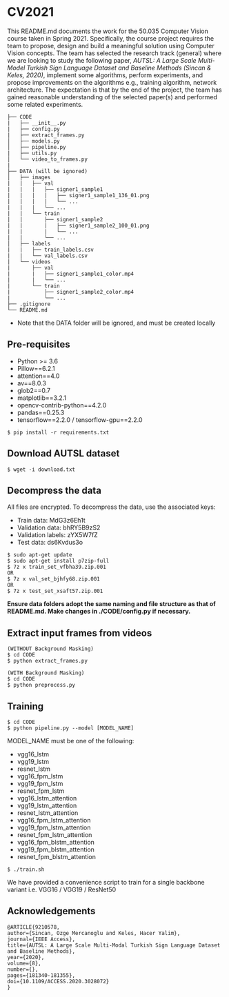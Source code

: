 # CV2021
This README.md documents the work for the 50.035 Computer Vision course taken in Spring 2021. Specifically, the course project requires the team to propose, design and build a meaningful solution using Computer Vision concepts. The team has selected the research track (general) where we are looking to study the following paper, *AUTSL: A Large Scale Multi-Model Turkish Sign Language Dataset and Baseline Methods (Sincan & Keles, 2020)*, implement some algorithms, perform experiments, and propose improvements on the algorithms e.g., training algorithm, network architecture. The expectation is that by the end of the project, the team has gained reasonable understanding of the selected paper(s) and performed some related experiments.   

```
├── CODE
|   ├── __init__.py
|   ├── config.py
|   ├── extract_frames.py
│   ├── models.py
│   ├── pipeline.py
|   ├── utils.py
│   └── video_to_frames.py
|
├── DATA (will be ignored)
│   ├── images
|   |   ├── val
|   |   |   ├── signer1_sample1
|   |   |   |   ├── signer1_sample1_136_01.png
|   |   |   |   └── ...
|   |   |   └── ...
|   |   └── train
|   |       ├── signer1_sample2 
|   |       |   ├── signer1_sample2_100_01.png
|   |       |   └── ...
|   |       └── ...
│   ├── labels
|   |   ├── train_labels.csv
|   |   └── val_labels.csv
|   └── videos
|       ├── val
|       |   ├── signer1_sample1_color.mp4
|       |   └── ...
|       └── train
|           ├── signer1_sample2_color.mp4
|           └── ...
├── .gitignore
└── README.md
```

* Note that the DATA folder will be ignored, and must be created locally

## Pre-requisites
- Python >= 3.6
- Pillow==6.2.1
- attention==4.0
- av==8.0.3
- glob2==0.7
- matplotlib==3.2.1
- opencv-contrib-python==4.2.0
- pandas==0.25.3
- tensorflow==2.2.0 / tensorflow-gpu==2.2.0
```
$ pip install -r requirements.txt
```

## Download AUTSL dataset
```
$ wget -i download.txt
```

## Decompress the data
All files are encrypted. To decompress the data, use the associated keys:
- Train data: MdG3z6Eh1t
- Validation data: bhRY5B9zS2
- Validation labels: zYX5W7fZ
- Test data: ds6Kvdus3o
```
$ sudo apt-get update
$ sudo apt-get install p7zip-full
$ 7z x train_set_vfbha39.zip.001
OR
$ 7z x val_set_bjhfy68.zip.001
OR 
$ 7z x test_set_xsaft57.zip.001
```
**Ensure data folders adopt the same naming and file structure as that of README.md. Make changes in ./CODE/config.py if necessary.**

## Extract input frames from videos
```
(WITHOUT Background Masking) 
$ cd CODE
$ python extract_frames.py

(WITH Background Masking)
$ cd CODE
$ python preprocess.py
```

## Training
``` 
$ cd CODE
$ python pipeline.py --model [MODEL_NAME]
```
MODEL_NAME must be one of the following:
- vgg16_lstm
- vgg19_lstm
- resnet_lstm
- vgg16_fpm_lstm
- vgg19_fpm_lstm
- resnet_fpm_lstm
- vgg16_lstm_attention
- vgg19_lstm_attention
- resnet_lstm_attention
- vgg16_fpm_lstm_attention
- vgg19_fpm_lstm_attention
- resnet_fpm_lstm_attention
- vgg16_fpm_blstm_attention
- vgg19_fpm_blstm_attention
- resnet_fpm_blstm_attention
``` 
$ ./train.sh
```
We have provided a convenience script to train for a single backbone variant i.e. VGG16 / VGG19 / ResNet50

## Acknowledgements
```
@ARTICLE{9210578,  
author={Sincan, Ozge Mercanoglu and Keles, Hacer Yalim},  
journal={IEEE Access},   
title={AUTSL: A Large Scale Multi-Modal Turkish Sign Language Dataset and Baseline Methods},   
year={2020},  
volume={8},  
number={},  
pages={181340-181355},  
doi={10.1109/ACCESS.2020.3028072}
}
```
